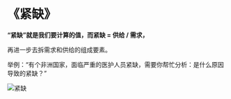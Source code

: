 # 《紧缺》



**“紧缺”就是我们要计算的值，而紧缺 = 供给 / 需求，**

再进一步去拆需求和供给的组成要素。



举例：“有个非洲国家，面临严重的医护人员紧缺，需要你帮忙分析：是什么原因导致的紧缺？”

![紧缺](/Users/yulei/Documents/HUB/HTMLCSSJS_Study/-Knowledge-/-Theory-/方法论/紧缺.jpg)